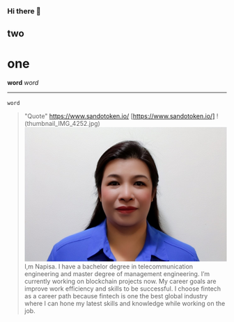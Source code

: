 ### Hi there 👋
## two
# one
**word**
*word*
___
`word`
> "Quote"
> https://www.sandotoken.io/
> [https://www.sandotoken.io/]
> !(thumbnail_IMG_4252.jpg)
> ![napisa pic](thumbnail_IMG_4252.jpg)
I,m Napisa.
I have a bachelor degree in telecommunication engineering and master degree of management engineering. 
I’m currently working on blockchain projects now.
My career goals are improve work efficiency and skills to be successful. 
I choose fintech as a career path because fintech is one the best global industry where I can hone my latest skills and knowledge while working on the job. 
<!--
**napisa22/napisa22** is a ✨ _special_ ✨ repository because its `README.md` (this file) appears on your GitHub profile.

Here are some ideas to get you started:

- 🔭 I’m currently working on ...
- 🌱 I’m currently learning ...
- 👯 I’m looking to collaborate on ...
- 🤔 I’m looking for help with ...
- 💬 Ask me about ...
- 📫 How to reach me: ...
- 😄 Pronouns: ...
- ⚡ Fun fact: ...
-->

